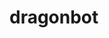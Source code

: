 <script type="text/javascript" src="https://cdnjs.buymeacoffee.com/1.0.0/button.prod.min.js" data-name="bmc-button" data-slug="RevolutionMx" data-color="#FFDD00" data-emoji="🍣" data-font="Cookie" data-text="Comprami un sushi" data-outline-color="#000000" data-font-color="# 000000" data-coffee-color="#ffffff" ></script>

# dragonbot
